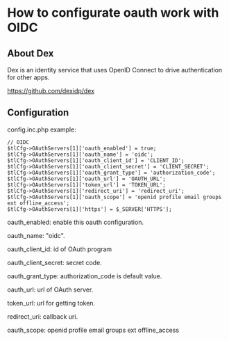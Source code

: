 # How to configurate oauth work with OIDC

## About Dex
Dex is an identity service that uses OpenID Connect to drive authentication for other apps.

https://github.com/dexidp/dex

## Configuration
config.inc.php example:

```
// OIDC
$tlCfg->OAuthServers[1]['oauth_enabled'] = true;
$tlCfg->OAuthServers[1]['oauth_name'] = 'oidc';
$tlCfg->OAuthServers[1]['oauth_client_id'] = 'CLIENT_ID';
$tlCfg->OAuthServers[1]['oauth_client_secret'] = 'CLIENT_SECRET';
$tlCfg->OAuthServers[1]['oauth_grant_type'] = 'authorization_code';
$tlCfg->OAuthServers[1]['oauth_url'] = 'OAUTH_URL';
$tlCfg->OAuthServers[1]['token_url'] = 'TOKEN_URL';
$tlCfg->OAuthServers[1]['redirect_uri'] = 'redirect_uri';
$tlCfg->OAuthServers[1]['oauth_scope'] = 'openid profile email groups ext offline_access';
$tlCfg->OAuthServers[1]['https'] = $_SERVER['HTTPS'];
```

oauth_enabled: enable this oauth configuration.

oauth_name: "oidc".

oauth_client_id: id of OAuth program

oauth_client_secret: secret code.

oauth_grant_type: authorization_code is default value.

oauth_url: url of OAuth server.

token_url: url for getting token.

redirect_uri: callback uri.

oauth_scope: openid profile email groups ext offline_access